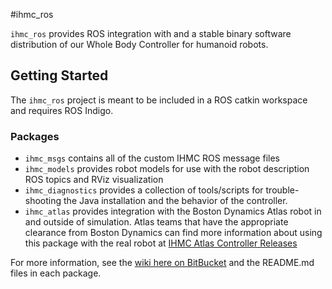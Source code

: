 #ihmc_ros

`ihmc_ros` provides ROS integration with and a stable binary software distribution of our Whole Body Controller for humanoid robots.

## Getting Started

The `ihmc_ros` project is meant to be included in a ROS catkin workspace and requires ROS Indigo.

### Packages

- `ihmc_msgs` contains all of the custom IHMC ROS message files
- `ihmc_models` provides robot models for use with the robot description ROS topics and RViz visualization
- `ihmc_diagnostics` provides a collection of tools/scripts for trouble-shooting the Java installation and the behavior of the controller.
- `ihmc_atlas` provides integration with the Boston Dynamics Atlas robot in and outside of simulation. Atlas teams that have the appropriate clearance from Boston Dynamics can find more information about using this package with the real robot at [IHMC Atlas Controller Releases](https://bitbucket.org/ihmcrobotics/ihmc-atlas-controller-releases)

For more information, see the [wiki here on BitBucket](https://bitbucket.org/ihmcrobotics/ihmc_ros/wiki) and the README.md files in each package.
